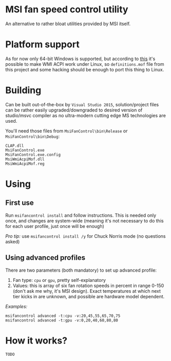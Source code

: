 # MSI fan speed control utility

An alternative to rather bloat utilities provided by MSI itself.

# Platform support

As for now only 64-bit Windows is supported, but according to [this](https://wiki.ubuntu.com/Kernel/Reference/WMI)
it's possible to make WMI ACPI work under Linux, so ``definitions.mof`` file from this project and some
hacking should be enough to port this thing to Linux.

# Building

Can be built out-of-the-box by ``Visual Studio 2015``, solution/project files can be rather easily upgraded/downgraded to desired
version of studio/msvc compiler as no ultra-modern cutting edge MS technologies are used.

You'll need those files from ``MsiFanControl\bin\Release`` or ``MsiFanControl\bin\Debug``:
```
CLAP.dll
MsiFanControl.exe
MsiFanControl.exe.config
MsiWmiAcpiMof.dll
MsiWmiAcpiMof.reg
```

# Using

## First use

Run ``msifancontrol install`` and follow instructions. This is needed only once, and changes are system-wide 
(meaning it's not necessary to do this for each user profile, just once will be enough)

_Pro tip:_ use ``msifancontrol install /y`` for Chuck Norris mode (no questions asked)

## Using advanced profiles

There are two parameters (both mandatory) to set up advanced profile:
1. Fan type: ``cpu`` or ``gpu``, pretty self-explanatory
2. Values: this is array of six fan rotation speeds in percent in range 0-150 (don't ask me why, it's MSI design).
   Exact temperatures at which next tier kicks in are unknown, and possible are hardware model dependent.

_Examples:_

```
msifancontrol advanced -t:cpu -v:20,45,55,65,70,75
msifancontrol advanced -t:gpu -v:0,20,40,60,80,80
```

# How it works?

``TODO``
